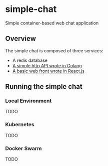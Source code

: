 # simple-chat
Simple container-based web chat application

## Overview
The simple chat is composed of three services:

- A redis database
- [A simple http API wrote in Golang](https://github.com/jcorioland/simple-chat-api)
- [A basic web front wrote in React.js](https://github.com/jcorioland/simple-chat-client)

## Running the simple chat

### Local Environment

TODO

### Kubernetes

TODO

### Docker Swarm

TODO
